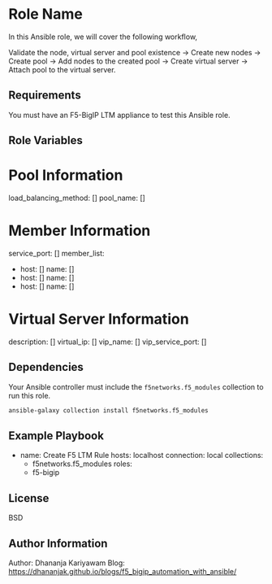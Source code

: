Role Name
=========

In this Ansible role, we will cover the following workflow, 

Validate the node, virtual server and pool existence → Create new nodes →  Create pool   → Add nodes to the created pool → Create virtual server → Attach pool to the virtual server.  


Requirements
------------

You must have an F5-BigIP LTM appliance to test this Ansible role.

Role Variables
--------------

# Pool Information
load_balancing_method: []
pool_name: []

# Member Information
service_port: []
member_list:
  - host: []
    name: []
  - host: []
    name: []
  - host: []
    name: []

# Virtual Server Information
description: []
virtual_ip: []
vip_name: []
vip_service_port: []

Dependencies
------------

Your Ansible controller must include the ```f5networks.f5_modules```  collection to run this role. 

```bash
ansible-galaxy collection install f5networks.f5_modules
```

Example Playbook
----------------

- name: Create F5 LTM Rule
  hosts: localhost
  connection: local
  collections:
    - f5networks.f5_modules
  roles: 
    - f5-bigip

License
-------

BSD

Author Information
------------------
Author: Dhananja Kariyawam 
Blog: https://dhananjak.github.io/blogs/f5_bigip_automation_with_ansible/

